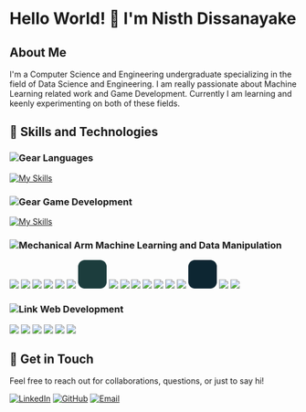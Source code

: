 # Hello World! 👋 I'm Nisth Dissanayake

## About Me
I'm a Computer Science and Engineering undergraduate specializing in the field of Data Science and Engineering. I am really passionate about Machine Learning related work and Game Development. Currently I am learning and keenly experimenting on both of these fields. 

## 🚀 Skills and Technologies

### <img src="https://raw.githubusercontent.com/Tarikul-Islam-Anik/Animated-Fluent-Emojis/master/Emojis/Objects/Gear.png" alt="Gear" width="25" height="25" /> Languages
[![My Skills](https://skillicons.dev/icons?i=python,c,cpp,java,js,ts,css,cs)](https://skillicons.dev)

### <img src="https://raw.githubusercontent.com/Tarikul-Islam-Anik/Animated-Fluent-Emojis/master/Emojis/Objects/Gear.png" alt="Gear" width="25" height="25" /> Game Development
[![My Skills](https://skillicons.dev/icons?i=unity)](https://skillicons.dev)

### <img src="https://raw.githubusercontent.com/Tarikul-Islam-Anik/Animated-Fluent-Emojis/master/Emojis/Hand%20gestures/Mechanical%20Arm.png" alt="Mechanical Arm" width="25" height="25" /> Machine Learning and Data Manipulation
<div>
    <img src="https://github.com/onemarc/tech-icons/blob/main/icons/pandas.svg" width="50">
    <img src="https://github.com/tandpfun/skill-icons/blob/main/icons/SciKitLearn-Light.svg" width="50">
    <img src="https://avatars.githubusercontent.com/u/34455048?s=200&v=4" width="50">
    <img src="https://github.com/onemarc/tech-icons/blob/main/icons/tensorflow.svg" width="50">
    <img src="https://github.com/onemarc/tech-icons/blob/main/icons/numpy.svg" width="50">
    <img src="https://github.com/onemarc/tech-icons/blob/main/icons/chroma-dark.svg" width="50">
    <img src="https://github.com/onemarc/tech-icons/blob/main/icons/langchain.svg" width="50">
    <img src="https://avatars.githubusercontent.com/u/134601687?s=200&v=4" width="50">
    <img src="https://raw.githubusercontent.com/HanaokaYuzu/Gemini-API/master/assets/banner.png" width="50">
    <img src="https://github.com/onemarc/tech-icons/blob/main/icons/openai-dark.svg" width="50">
    <img src="https://www.iconsdb.com/icons/preview/soylent-red/wolfram-alpha-xxl.png" width="50">
    <img src="https://github.com/onemarc/tech-icons/blob/main/icons/opencv-dark.svg" width="50">
    <img src="https://i.imgur.com/BdWJk0i.png" width="50">
    <img src="https://github.com/onemarc/tech-icons/blob/main/icons/jupyter.svg" width="50">
    <img src="https://github.com/onemarc/tech-icons/blob/main/icons/kaggle.svg" width="50">
    <img src="https://avatars.githubusercontent.com/u/53104118?s=200&v=4" width="50">
    <img src="https://github.com/valohai/ml-logos/blob/master/matplotlib.svg" width="70">
</div>

### <img src="https://raw.githubusercontent.com/Tarikul-Islam-Anik/Animated-Fluent-Emojis/master/Emojis/Objects/Link.png" alt="Link" width="25" height="25" /> Web Development
<div>
    <img src="https://github.com/onemarc/tech-icons/blob/main/icons/node.svg" width="50">
    <img src="https://github.com/onemarc/tech-icons/blob/main/icons/react-dark.svg" width="50">
    <img src="https://github.com/onemarc/tech-icons/blob/main/icons/postman.svg" width="50">
    <img src="https://github.com/onemarc/tech-icons/blob/main/icons/mysql.svg" width="50">
    <img src="https://github.com/onemarc/tech-icons/blob/main/icons/git.svg" width="50">
    <img src="https://github.com/onemarc/tech-icons/blob/main/icons/github-dark.svg" width="50">
</div>

## 💬 Get in Touch

Feel free to reach out for collaborations, questions, or just to say hi!

[![LinkedIn](https://img.shields.io/badge/LinkedIn-blue?style=for-the-badge&logo=linkedin)]([https://www.linkedin.com/in/nisith-dissanayake-550b86268/])
[![GitHub](https://img.shields.io/badge/GitHub-black?style=for-the-badge&logo=github)](https://github.com/NisithDivantha)
[![Email](https://img.shields.io/badge/Email-red?style=for-the-badge&logo=gmail)](mailto:irash.21@cse.mrt.ac.lk)

